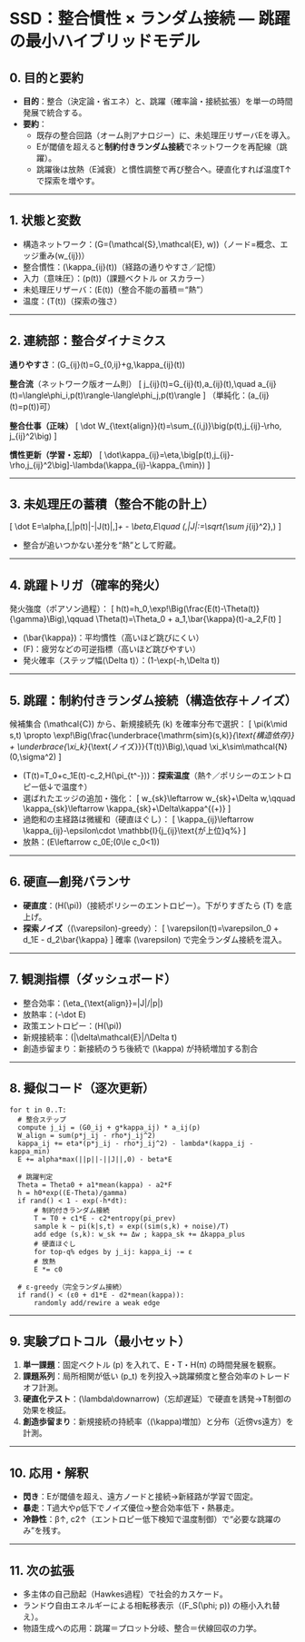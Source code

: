 # SSD：整合慣性 × ランダム接続 — 跳躍の最小ハイブリッドモデル

## 0. 目的と要約
- **目的**：整合（決定論・省エネ）と、跳躍（確率論・接続拡張）を単一の時間発展で統合する。
- **要約**：
  - 既存の整合回路（オーム則アナロジー）に、未処理圧リザーバEを導入。
  - Eが閾値を超えると**制約付きランダム接続**でネットワークを再配線（跳躍）。
  - 跳躍後は放熱（E減衰）と慣性調整で再び整合へ。硬直化すれば温度T↑で探索を増やす。

---

## 1. 状態と変数
- 構造ネットワーク：\(G=(\mathcal{S},\mathcal{E}, w)\)（ノード=概念、エッジ重み\(w_{ij}\)）
- 整合慣性：\(\kappa_{ij}(t)\)（経路の通りやすさ／記憶）
- 入力（意味圧）：\(p(t)\)（課題ベクトル or スカラー）
- 未処理圧リザーバ：\(E(t)\)（整合不能の蓄積＝“熱”）
- 温度：\(T(t)\)（探索の強さ）

---

## 2. 連続部：整合ダイナミクス
**通りやすさ**：\(G_{ij}(t)=G_{0,ij}+g\,\kappa_{ij}(t)\)

**整合流**（ネットワーク版オーム則）
\[
 j_{ij}(t)=G_{ij}(t)\,a_{ij}(t),\quad a_{ij}(t)=\langle\phi_i,p(t)\rangle-\langle\phi_j,p(t)\rangle
\]
（単純化：\(a_{ij}(t)=p(t)\)可）

**整合仕事（正味）**
\[
 \dot W_{\text{align}}(t)=\sum_{(i,j)}\big(p(t)\,j_{ij}-\rho\, j_{ij}^2\big)
\]

**慣性更新（学習・忘却）**
\[
 \dot\kappa_{ij}=\eta\,\big[p(t)\,j_{ij}-\rho\,j_{ij}^2\big]-\lambda(\kappa_{ij}-\kappa_{\min})
\]

---

## 3. 未処理圧の蓄積（整合不能の計上）
\[
 \dot E=\alpha\,[\,\|p(t)\|-\|J(t)\|\,]_+ - \beta\,E\quad (\,\|J\|:=\sqrt{\sum j_{ij}^2}\,)
\]
- 整合が追いつかない差分を“熱”として貯蔵。

---

## 4. 跳躍トリガ（確率的発火）
発火強度（ポアソン過程）：
\[
 h(t)=h_0\,\exp\!\Big(\frac{E(t)-\Theta(t)}{\gamma}\Big),\qquad
 \Theta(t)=\Theta_0 + a_1\,\bar{\kappa}(t)-a_2\,F(t)
\]
- \(\bar{\kappa}\)：平均慣性（高いほど跳びにくい）
- \(F\)：疲労などの可逆指標（高いほど跳びやすい）
- 発火確率（ステップ幅\(\Delta t\)）：\(1-\exp(-h\,\Delta t)\)

---

## 5. 跳躍：制約付きランダム接続（構造依存＋ノイズ）
候補集合 \(\mathcal{C}\) から、新規接続先 \(k\) を確率分布で選択：
\[
 \pi(k\mid s,t) \propto \exp\!\Big(\frac{\underbrace{\mathrm{sim}(s,k)}_{\text{構造依存}} + \underbrace{\xi_k}_{\text{ノイズ}}}{T(t)}\Big),\quad \xi_k\sim\mathcal{N}(0,\sigma^2)
\]
- \(T(t)=T_0+c_1E(t)-c_2\,H(\pi_{t^-})\)：**探索温度**（熱↑／ポリシーのエントロピー低↓で温度↑）
- 選ばれたエッジの追加・強化：
\[
 w_{sk}\leftarrow w_{sk}+\Delta w,\qquad \kappa_{sk}\leftarrow \kappa_{sk}+\Delta\kappa^{(+)}
\]
- 過飽和の主経路は微緩和（硬直ほぐし）：
\[
 \kappa_{ij}\leftarrow \kappa_{ij}-\epsilon\cdot \mathbb{I}\{j_{ij}\text{が上位}q\%\}
\]
- 放熱：\(E\leftarrow c_0E\;(0\le c_0<1)\)

---

## 6. 硬直—創発バランサ
- **硬直度**：\(H(\pi)\)（接続ポリシーのエントロピー）。下がりすぎたら \(T\) を底上げ。
- **探索ノイズ**（\(\varepsilon\)-greedy）：
\[
 \varepsilon(t)=\varepsilon_0 + d_1E - d_2\bar{\kappa}
\]
確率 \(\varepsilon\) で完全ランダム接続を混入。

---

## 7. 観測指標（ダッシュボード）
- 整合効率：\(\eta_{\text{align}}=\|J\|/\|p\|\)
- 放熱率：\(-\dot E\)
- 政策エントロピー：\(H(\pi)\)
- 新規接続率：\(|\delta\mathcal{E}|/\Delta t\)
- 創造歩留まり：新接続のうち後続で \(\kappa\) が持続増加する割合

---

## 8. 擬似コード（逐次更新）
```text
for t in 0..T:
  # 整合ステップ
  compute j_ij = (G0_ij + g*kappa_ij) * a_ij(p)
  W_align = sum(p*j_ij - rho*j_ij^2)
  kappa_ij += eta*(p*j_ij - rho*j_ij^2) - lambda*(kappa_ij - kappa_min)
  E += alpha*max(||p||-||J||,0) - beta*E

  # 跳躍判定
  Theta = Theta0 + a1*mean(kappa) - a2*F
  h = h0*exp((E-Theta)/gamma)
  if rand() < 1 - exp(-h*dt):
      # 制約付きランダム接続
      T = T0 + c1*E - c2*entropy(pi_prev)
      sample k ~ pi(k|s,t) ∝ exp((sim(s,k) + noise)/T)
      add edge (s,k): w_sk += Δw ; kappa_sk += Δkappa_plus
      # 硬直ほぐし
      for top-q% edges by j_ij: kappa_ij -= ε
      # 放熱
      E *= c0

  # ε-greedy（完全ランダム接続）
  if rand() < (ε0 + d1*E - d2*mean(kappa)):
      randomly add/rewire a weak edge
```

---

## 9. 実験プロトコル（最小セット）
1. **単一課題**：固定ベクトル \(p\) を入れて、E・T・H(π) の時間発展を観察。
2. **課題系列**：局所相関が低い \(p_t\) を列投入→跳躍頻度と整合効率のトレードオフ計測。
3. **硬直化テスト**：\(\lambda\downarrow\)（忘却遅延）で硬直を誘発→T制御の効果を検証。
4. **創造歩留まり**：新規接続の持続率（\(\kappa\)増加）と分布（近傍vs遠方）を計測。

---

## 10. 応用・解釈
- **閃き**：Eが閾値を超え、遠方ノードと接続→新経路が学習で固定。
- **暴走**：T過大やρ低下でノイズ優位→整合効率低下・熱暴走。
- **冷静性**：β↑, c2↑（エントロピー低下検知で温度制御）で“必要な跳躍のみ”を残す。

---

## 11. 次の拡張
- 多主体の自己励起（Hawkes過程）で社会的カスケード。
- ランドウ自由エネルギーによる相転移表示（\(F_S(\phi; p)\) の極小入れ替え）。
- 物語生成への応用：跳躍＝プロット分岐、整合＝伏線回収の力学。

